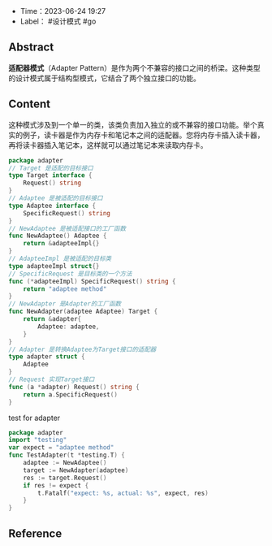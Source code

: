 - Time：2023-06-24 19:27
- Label： #设计模式 #go

## Abstract

**适配器模式**（Adapter Pattern）是作为两个不兼容的接口之间的桥梁。这种类型的设计模式属于结构型模式，它结合了两个独立接口的功能。

## Content

这种模式涉及到一个单一的类，该类负责加入独立的或不兼容的接口功能。举个真实的例子，读卡器是作为内存卡和笔记本之间的适配器。您将内存卡插入读卡器，再将读卡器插入笔记本，这样就可以通过笔记本来读取内存卡。

```go
package adapter
// Target 是适配的目标接口
type Target interface {
	Request() string
}
// Adaptee 是被适配的目标接口
type Adaptee interface {
	SpecificRequest() string
}
// NewAdaptee 是被适配接口的工厂函数
func NewAdaptee() Adaptee {
	return &adapteeImpl{}
}
// AdapteeImpl 是被适配的目标类
type adapteeImpl struct{}
// SpecificRequest 是目标类的一个方法
func (*adapteeImpl) SpecificRequest() string {
	return "adaptee method"
}
// NewAdapter 是Adapter的工厂函数
func NewAdapter(adaptee Adaptee) Target {
	return &adapter{
		Adaptee: adaptee,
	}
}
// Adapter 是转换Adaptee为Target接口的适配器
type adapter struct {
	Adaptee
}
// Request 实现Target接口
func (a *adapter) Request() string {
	return a.SpecificRequest()
}
```

test for adapter

```go
package adapter
import "testing"
var expect = "adaptee method"
func TestAdapter(t *testing.T) {
	adaptee := NewAdaptee()
	target := NewAdapter(adaptee)
	res := target.Request()
	if res != expect {
		t.Fatalf("expect: %s, actual: %s", expect, res)
	}
}
```

## Reference

